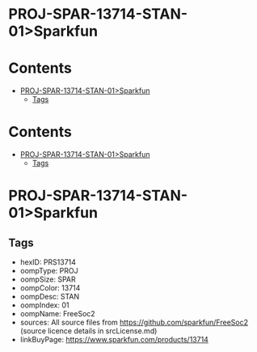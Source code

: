 
PROJ-SPAR-13714-STAN-01>Sparkfun
================================

Contents
========

* [PROJ-SPAR-13714-STAN-01>Sparkfun](#proj-spar-13714-stan-01sparkfun)
	* [Tags](#tags)

Contents
========

* [PROJ-SPAR-13714-STAN-01>Sparkfun](#proj-spar-13714-stan-01sparkfun)
	* [Tags](#tags)

# PROJ-SPAR-13714-STAN-01>Sparkfun

## Tags

- hexID: PRS13714
- oompType: PROJ
- oompSize: SPAR
- oompColor: 13714
- oompDesc: STAN
- oompIndex: 01
- oompName: FreeSoc2
- sources: All source files from https://github.com/sparkfun/FreeSoc2 (source licence details in srcLicense.md)
- linkBuyPage: https://www.sparkfun.com/products/13714
